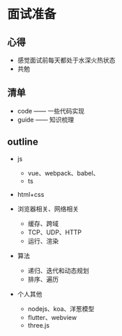 # 面试准备

## 心得
* 感觉面试前每天都处于水深火热状态
* 共勉

## 清单
* code —— 一些代码实现
* guide —— 知识梳理

## outline
* js
    * vue、webpack、babel、
	* ts
* html+css
* 浏览器相关、网络相关
     * 缓存、跨域
	 * TCP、UDP、HTTP
	 * 运行、渲染
* 算法
     * 递归、迭代和动态规划
	 * 排序、遍历

* 个人其他
   * nodejs、koa、洋葱模型
   * flutter、webview
   * three.js